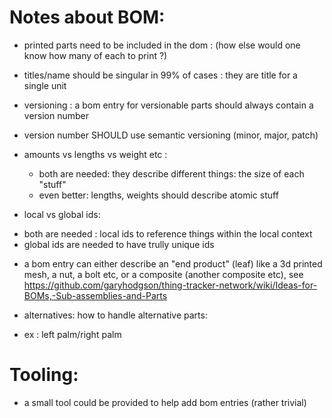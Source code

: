 
Notes about BOM:
================
- printed parts need to be included in the dom : (how else would one know how many
of each to print ?)

- titles/name should be singular in 99% of cases : they are title for a single unit

- versioning : a bom entry for versionable parts should always contain a version number
 * version number SHOULD use semantic versioning (minor, major, patch)

- amounts vs lengths vs weight etc :
  * both are needed: they describe different things: the size of each "stuff"
  * even better: lengths, weights should describe atomic stuff
 

- local vs global ids:
 * both are needed : local ids to reference things within the local context
 * global ids are needed to have trully unique ids

- a bom entry can either describe an "end product" (leaf) like a 3d printed mesh, a nut,
a bolt etc,  or a composite (another composite etc), see 
https://github.com/garyhodgson/thing-tracker-network/wiki/Ideas-for-BOMs,-Sub-assemblies-and-Parts

- alternatives: how to handle alternative parts:
 * ex : left palm/right palm

Tooling:
========
- a small tool could be provided to help add bom entries (rather trivial)
